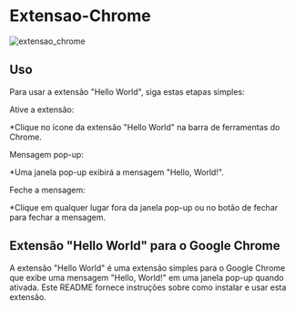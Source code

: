 # Extensao-Chrome

![extensao_chrome](https://github.com/3runoWilliam/Extensao-Chrome/assets/85655579/4366380a-5408-4515-b630-48f1cbc1dbed)

## Uso

Para usar a extensão "Hello World", siga estas etapas simples:

Ative a extensão:

*Clique no ícone da extensão "Hello World" na barra de ferramentas do Chrome.

Mensagem pop-up:

*Uma janela pop-up exibirá a mensagem "Hello, World!".

Feche a mensagem:

*Clique em qualquer lugar fora da janela pop-up ou no botão de fechar para fechar a mensagem.

## Extensão "Hello World" para o Google Chrome

A extensão "Hello World" é uma extensão simples para o Google Chrome que exibe uma mensagem "Hello, World!" em uma janela pop-up quando ativada. Este README fornece instruções sobre como instalar e usar esta extensão.
